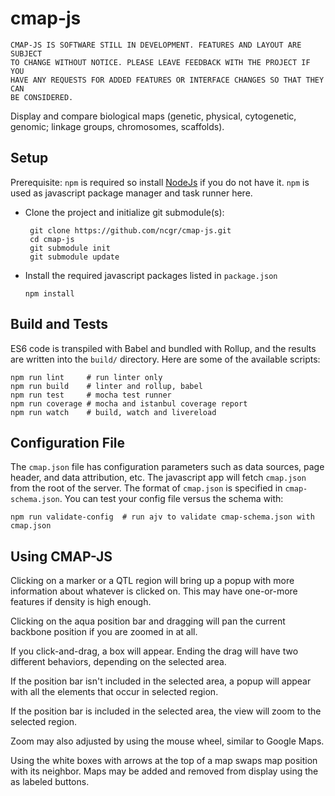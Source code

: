 # cmap-js
```
CMAP-JS IS SOFTWARE STILL IN DEVELOPMENT. FEATURES AND LAYOUT ARE SUBJECT
TO CHANGE WITHOUT NOTICE. PLEASE LEAVE FEEDBACK WITH THE PROJECT IF YOU
HAVE ANY REQUESTS FOR ADDED FEATURES OR INTERFACE CHANGES SO THAT THEY CAN
BE CONSIDERED.
```

Display and compare biological maps (genetic, physical, cytogenetic, genomic;
linkage groups, chromosomes, scaffolds).

## Setup

Prerequisite: `npm` is required so install [NodeJs](https://nodejs.org) if you
do not have it. `npm` is used as javascript package manager and task runner
here.

- Clone the project and initialize git submodule(s):
   ```    
    git clone https://github.com/ncgr/cmap-js.git
    cd cmap-js
    git submodule init
    git submodule update
    ```
- Install the required javascript packages listed in `package.json`
    ```
    npm install
    ```

## Build and Tests

ES6 code is transpiled with Babel and bundled with Rollup, and the results are
written into the `build/` directory. Here are some of the available scripts:

```
npm run lint     # run linter only
npm run build    # linter and rollup, babel
npm run test     # mocha test runner
npm run coverage # mocha and istanbul coverage report
npm run watch    # build, watch and livereload
```

## Configuration File

The `cmap.json` file has configuration parameters such as data sources, page
header, and data attribution, etc. The javascript app will fetch `cmap.json`
from the root of the server. The format of `cmap.json` is specified in
`cmap-schema.json`. You can test your config file versus the schema with:

```
npm run validate-config  # run ajv to validate cmap-schema.json with cmap.json
```

## Using CMAP-JS
Clicking on a marker or a QTL region will bring up a popup with more 
information about whatever is clicked on. This may have one-or-more features
if density is high enough.

Clicking on the aqua position bar and dragging will pan the current backbone
position if you are zoomed in at all.

If you click-and-drag, a box will appear. Ending the drag will have two
different behaviors, depending on the selected area.

If the position bar isn't included in the selected area, a popup will appear
with all the elements that occur in selected region.

If the position bar is included in the selected area, the view will zoom to
the selected region.

Zoom may also adjusted by using the mouse wheel, similar to Google Maps.

Using the white boxes with arrows at the top of a map swaps map position with
its neighbor. Maps may be added and removed from display using the as labeled
buttons.


